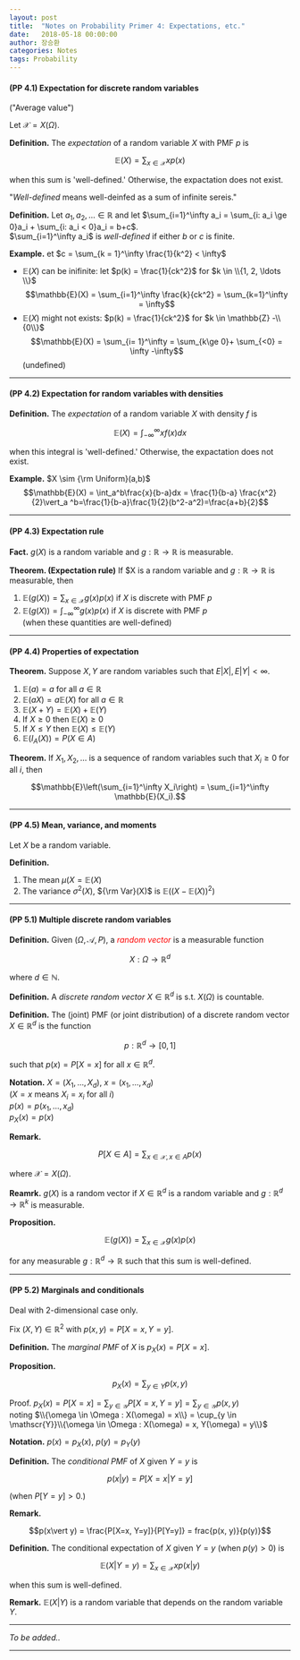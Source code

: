 ```yaml
---
layout: post
title:  "Notes on Probability Primer 4: Expectations, etc."
date:   2018-05-18 00:00:00
author: 장승환
categories: Notes
tags: Probability
---
```


#### (PP 4.1) Expectation for discrete random variables

("Average value")

Let $\mathscr{X} = X(\Omega)$.

**Definition.** The *expectation* of a random variable $X$ with PMF $p$ is

$$\mathbb{E}(X) = \sum_{x \in \mathscr{X}} xp(x)$$

when this sum is 'well-defined.'
Otherwise, the expactation does not exist.

"*Well-defined* means well-deinfed as a sum of infinite sereis."

**Definition.**
Let $a_1, a_2, \ldots \in \mathbb{R}$ and 
let $\sum_{i=1}^\infty a_i = \sum_{i: a_i \ge 0}a_i + \sum_{i: a_i < 0}a_i = b+c$.  
$\sum_{i=1}^\infty a_i$ is *well-defined* if either $b$ or $c$ is finite.

**Example.**
et $c = \sum_{k = 1}^\infty \frac{1}{k^2} < \infty$   
* $\mathbb{E}(X)$ can be inifinite: let $p(k) = \frac{1}{ck^2}$ for $k \in \\{1, 2, \ldots \\}$  
$$\mathbb{E}(X) = \sum_{i=1}^\infty \frac{k}{ck^2} = \sum_{k=1}^\infty = \infty$$
* $\mathbb{E}(X)$ might not exists: $p(k) = \frac{1}{ck^2}$ for $k \in \mathbb{Z} -\\{0\\}$
$$\mathbb{E}(X) = \sum_{i= 1}^\infty = \sum_{k\ge 0}+ \sum_{<0} = \infty -\infty$$ (undefined)

---

#### (PP 4.2) Expectation for random variables with densities

**Definition.** The *expectation* of a random variable $X$ with density $f$ is

$$\mathbb{E}(X) = \int_{-\infty}^\infty xf(x)dx$$

when this integral is 'well-defined.'
Otherwise, the expactation does not exist.

**Example.**
$X \sim {\rm Uniform}(a,b)$  
$$\mathbb{E}(X) = \int_a^b\frac{x}{b-a}dx = \frac{1}{b-a} \frac{x^2}{2}\vert_a ^b=\frac{1}{b-a}\frac{1}{2}(b^2-a^2)=\frac{a+b}{2}$$

---

#### (PP 4.3) Expectation rule

**Fact.** $g(X)$ is a random variable and $g: \mathbb{R} \rightarrow \mathbb{R}$ is measurable.

**Theorem. (Expectation rule)**
If $X is a random variable and $g: \mathbb{R} \rightarrow \mathbb{R}$ is measurable, then
1. $\mathbb{E}(g(X)) = \sum_{x \in \mathscr{X}}g(x)p(x)$ if $X$ is discrete with PMF $p$
2. $\mathbb{E}(g(X)) = \int_{-\infty}^\infty g(x)p(x)$ if $X$ is discrete with PMF $p$  
(when these quantities are well-defined)

---

#### (PP 4.4) Properties of expectation

**Theorem.** Suppose $X, Y$ are random variables such that $E\vert X\vert, E\vert Y\vert <\infty$.
1. $\mathbb{E}(a) = a$ for all $a \in \mathbb{R}$
2. $\mathbb{E}(aX) = a\mathbb{E}(X)$ for all $a \in \mathbb{R}$
3. $\mathbb{E}(X + Y) = \mathbb{E}(X) + \mathbb{E}(Y)$
4. If $X \ge 0$ then $\mathbb{E}(X) \ge 0$
5. If $X \le Y$ then $\mathbb{E}(X) \le \mathbb{E}(Y)$
6. $\mathbb{E}(I_A(X)) = P(X \in A)$

**Theorem.** If $X_1, X_2, \ldots$ is a sequence of random variables such that $X_i \ge 0$ for all $i$, then

$$\mathbb{E}\left(\sum_{i=1}^\infty X_i\right)  = \sum_{i=1}^\infty \mathbb{E}(X_i).$$

---

#### (PP 4.5) Mean, variance, and moments

Let $X$ be a random variable.

**Definition.**
1. The mean $\mu(X = \mathbb{E}(X)$
2. The variance $\sigma^2(X)$, ${\rm Var}(X)$ is $\mathbb{E}((X-\mathbb{E}(X))^2)$

---

#### (PP 5.1) Multiple discrete random variables

**Definition.** Given $(\Omega, \mathscr{A}, P)$, a <span style="color:red">*random vector*</span> is a measurable function 

$$X : \Omega \rightarrow \mathbb{R}^d$$

where $d \in \mathbb{N}$.

**Definition.** A *discrete random vector* $X \in \mathbb{R}^d$ is s.t. $X(\Omega)$ is countable.

**Definition.** The (joint) PMF (or joint distribution) of a discrete random vector $X \in \mathbb{R}^d$ is the function

$$p:\mathbb{R}^d \rightarrow [0,1]$$ 

such that $p(x)= P[X=x]$ for all $x \in \mathbb{R}^d$. 

**Notation.** $X = (X_1, \ldots, X_d)$, $x = (x_1, \ldots, x_d)$  
($X = x$ means $X_i = x_i$ for all $i$)  
$p(x) = p(x_1, \ldots, x_d)$  
$p_X(x) = p(x)$  

**Remark.** 

$$P[X \in A] = \sum_{x\in \mathscr{X}, x \in A} p(x)$$

where $\mathscr{X} = X(\Omega)$.

**Reamrk.** $g(X)$ is a random vector if $X \in \mathbb{R}^d$ is a random variable and
$g: \mathbb{R}^d \rightarrow \mathbb{R}^k$ is measurable.

**Proposition.**

$$\mathbb{E}(g(X)) = \sum_{x\in \mathscr{X}} g(x)p(x)$$

for any measurable $g: \mathbb{R}^d \rightarrow \mathbb{R}$ such that this sum is well-defined.

---

#### (PP 5.2) Marginals and conditionals

Deal with 2-dimensional case only.

Fix $(X, Y) \in \mathbb{R}^2$ with $p(x, y) = P[X=x, Y=y]$.

**Definition.** The *marginal PMF* of $X$ is $p_X(x) = P[X = x]$.

**Proposition.**

$$p_X(x) = \sum_{y \in Y} p(x, y)$$

Proof. $p_X(x) = P[X=x] = \sum_{y \in \mathscr{Y}} P[X=x, Y=y] = \sum_{y \in \mathscr{Y}}p(x,y)$  
noting $\\{\omega \in \Omega : X(\omega) = x\\} 
= \cup_{y \in \mathscr{Y}}\\{\omega \in \Omega : X(\omega) = x, Y(\omega) = y\\}$ 

**Notation.** $p(x) = p_X(x)$, $p(y) = p_Y(y)$  

**Definition.** The *conditional PMF* of $X$ given $Y=y$ is 

$$p(x\vert y) = P[X=x \vert Y = y]$$

(when $P[Y=y] > 0$.)

**Remark.** 

$$p(x\vert y) = \frac{P[X=x, Y=y]}{P[Y=y]} = frac{p(x, y)}{p(y)}$$

**Definition.** The conditional expectation of $X$ given $Y=y$ (when $p(y) > 0$) is 

$$\mathbb{E}(X\vert Y=y) = \sum_{x \in \mathscr{X}} xp(x \vert y)$$

when this sum is well-defined.

**Remark.** $\mathbb{E}(X\vert Y)$ is a random variable that depends on the random variable $Y$.

---

$$ $$

*To be added..*

---

